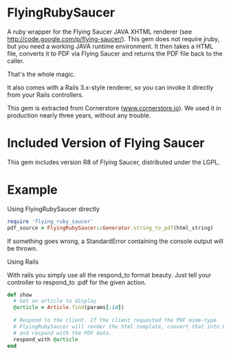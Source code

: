 FlyingRubySaucer
============

A ruby wrapper for the Flying Saucer JAVA XHTML renderer (see http://code.google.com/p/flying-saucer/).
This gem does not require jruby, but you need a working JAVA runtime environment. It then takes
a HTML file, converts it to PDF via Flying Saucer and returns the PDF file back to the caller.

That's the whole magic.

It also comes with a Rails 3.x-style renderer, so you can invoke it directly from your Rails controllers.

This gem is extracted from Cornerstore (www.cornerstore.io). We used it in production nearly three
years, without any trouble.


Included Version of Flying Saucer
=================================
This gem includes version R8 of Flying Saucer, distributed under the LGPL.


Example
=======
Using FlyingRubySaucer directly

```ruby
require 'flying_ruby_saucer'
pdf_source = FlyingRubySaucer::Generator.string_to_pdf(html_string)
```

If something goes wrong, a StandardError containing the console output will be thrown.

Using Rails

With rails you simply use all the respond_to format beauty. Just tell your controller to
respond_to :pdf for the given action.

```ruby
def show
  # Get an article to display
  @article = Article.find(params[:id])
  
  # Respond to the client. If the client requested the PDF mime-type
  # FlyingRubySaucer will render the html template, convert that into PDF
  # and respond with the PDF data.
  respond_with @article
end
```
